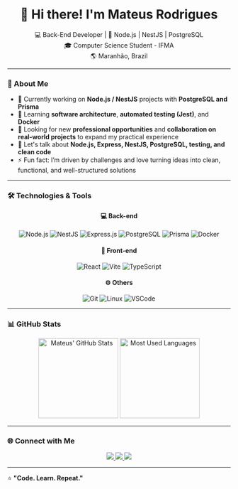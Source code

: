 <!-- Greeting banner -->
<h1 align="center">👋 Hi there! I'm Mateus Rodrigues</h1>

<p align="center">
  💻 Back-End Developer | 🚀 Node.js | NestJS | PostgreSQL <br/>
  🎓 Computer Science Student - IFMA <br/>
  🌎 Maranhão, Brazil
</p>

---

### 🧠 About Me

- 🔭 Currently working on **Node.js / NestJS** projects with **PostgreSQL and Prisma**
- 🌱 Learning **software architecture**, **automated testing (Jest)**, and **Docker**
- 👯 Looking for new **professional opportunities** and **collaboration on real-world projects** to expand my practical experience
- 💬 Let's talk about **Node.js, Express, NestJS, PostgreSQL, testing, and clean code**
- ⚡ Fun fact: I’m driven by challenges and love turning ideas into clean, functional, and well-structured solutions

---

### 🛠️ Technologies & Tools

<div align="center">

#### 💻 Back-end
![Node.js](https://img.shields.io/badge/Node.js-43853D?style=for-the-badge&logo=node.js&logoColor=white)
![NestJS](https://img.shields.io/badge/NestJS-E0234E?style=for-the-badge&logo=nestjs&logoColor=white)
![Express.js](https://img.shields.io/badge/Express.js-000000?style=for-the-badge&logo=express&logoColor=white)
![PostgreSQL](https://img.shields.io/badge/PostgreSQL-316192?style=for-the-badge&logo=postgresql&logoColor=white)
![Prisma](https://img.shields.io/badge/Prisma-2D3748?style=for-the-badge&logo=prisma&logoColor=white)
![Docker](https://img.shields.io/badge/Docker-0db7ed?style=for-the-badge&logo=docker&logoColor=white)

#### 🧩 Front-end
![React](https://img.shields.io/badge/React-20232A?style=for-the-badge&logo=react&logoColor=61DAFB)
![Vite](https://img.shields.io/badge/Vite-646CFF?style=for-the-badge&logo=vite&logoColor=white)
![TypeScript](https://img.shields.io/badge/TypeScript-007ACC?style=for-the-badge&logo=typescript&logoColor=white)

#### ⚙️ Others
![Git](https://img.shields.io/badge/Git-F05033?style=for-the-badge&logo=git&logoColor=white)
![Linux](https://img.shields.io/badge/Linux-FCC624?style=for-the-badge&logo=linux&logoColor=black)
![VSCode](https://img.shields.io/badge/VS%20Code-0078D7?style=for-the-badge&logo=visual-studio-code&logoColor=white)

</div>

---

### 📊 GitHub Stats

<div align="center">
  <img height="180em" src="https://github-readme-stats.vercel.app/api?username=MateusRodr&show_icons=true&theme=radical" alt="Mateus' GitHub Stats"/>
  <img height="180em" src="https://github-readme-stats.vercel.app/api/top-langs/?username=MateusRodr&layout=compact&theme=radical&hide=python" alt="Most Used Languages"/>
</div>

---

### 🌐 Connect with Me

<p align="center">
  <a href="https://www.linkedin.com/in/mateusrodriguesd/" target="_blank">
    <img src="https://img.shields.io/badge/LinkedIn-0077B5?style=for-the-badge&logo=linkedin&logoColor=white"/>
  </a>
  <a href="mailto:mr5508113@gmail.com">
    <img src="https://img.shields.io/badge/Gmail-D14836?style=for-the-badge&logo=gmail&logoColor=white"/>
  </a>
  <a href="https://github.com/MateusRodr" target="_blank">
    <img src="https://img.shields.io/badge/GitHub-000000?style=for-the-badge&logo=github&logoColor=white"/>
  </a>
</p>

---

⭐️ **"Code. Learn. Repeat."**
